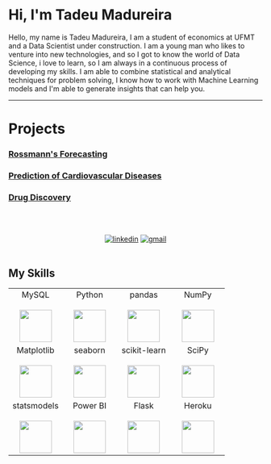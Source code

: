 # Hi, I'm Tadeu Madureira

Hello, my name is Tadeu Madureira, I am a student of economics at UFMT and a Data Scientist under construction. I am a young man who likes to venture into new technologies, and so I got to know the world of Data Science, i love to learn, so I am always in a continuous process of developing my skills. I am able to combine statistical and analytical techniques for problem solving, I know how to work with Machine Learning models and I'm able to generate insights that can help you.


---

# Projects

### [Rossmann's Forecasting](https://github.com/tadeucbm/DataScience_Em_Producao)

### [Prediction of Cardiovascular Diseases](https://github.com/tadeucbm/cardio_catch_diseases)

### [Drug Discovery](https://github.com/tadeucbm/imersao-dados-desafio-final)

<br/><br/>
<p align="center">
    <a href="https://github.com/tadeucbm" target="_blank"><img alt="linkedin" src="https://img.shields.io/badge/GitHub-100000?style=for-the-badge&logo=github&logoColor=white"></a>
    <a href="mailto:tadeucastbm@gmail.com?subject=HelloTadeu,%20From%20Github" target="_blank"><img alt="gmail" src="https://img.shields.io/badge/Gmail-D14836?style=for-the-badge&logo=gmail&logoColor=white"></a>
<br/><br/>


## My Skills

<table>
  <tbody>
    <tr valign="top">
      <td width="25%" align="center">
        <span>MySQL</span><br><br>
        <img height="64px" src="https://cdn.svgporn.com/logos/mysql.svg">
      </td>
      <td width="25%" align="center">
        <span>Python</span><br><br>
        <img height="64px" src="https://cdn.svgporn.com/logos/python.svg">
      </td>
      <td width="25%" align="center">
        <span>pandas</span><br><br>
        <img height="64px" src="https://pandas.pydata.org/static/img/pandas.svg">
      </td>
      <td width="25%" align="center">
        <span>NumPy</span><br><br>
        <img height="64px" src="https://numpy.org/images/logos/numpy.svg">
      </td>
    </tr>
    <tr valign="top">
      <td width="25%" align="center">
        <span>Matplotlib</span><br><br>
        <img height="64px" src="https://matplotlib.org/_images/sphx_glr_logos2_001.png">
      </td>
      <td width="25%" align="center">
        <span>seaborn</span><br><br>
        <img height="64px" src="https://seaborn.pydata.org/_static/logo-wide-lightbg.svg">
      </td>
      <td width="25%" align="center">
        <span>scikit-learn</span><br><br>
        <img height="64px" src="https://scikit-learn.org/stable/_images/scikit-learn-logo-notext.png">
      </td>
      <td width="25%" align="center">
        <span>SciPy</span><br><br>
        <img height="64px" src="https://bids.berkeley.edu/sites/default/files/styles/450x254/public/projects/scipy_logo_450x254.png?itok=kcdZBxrP">
      </td>
    <tr valign="top">
      <td width="25%" align="center">
        <span>statsmodels</span><br><br>
        <img height="64px" src="https://www.statsmodels.org/stable/_images/statsmodels-logo-v2.svg">
      </td>
        </td>
      <td width="25%" align="center">
        <span>Power BI</span><br><br>
        <img height="64px" src="https://uploaddeimagens.com.br/images/002/851/738/full/powerbi_logo.png?1598489763">
      </td>
      <td width="25%" align="center">
        <span>Flask</span><br><br>
        <img height="64px" src="https://flask.palletsprojects.com/en/1.1.x/_images/flask-logo.png">
      </td>
      <td width="25%" align="center">
        <span>Heroku</span><br><br>
        <img height="64px" src="https://blog.4linux.com.br/wp-content/uploads/2018/01/Heroku.png">
      </td>
    </tr>
  </tbody>
</table>
